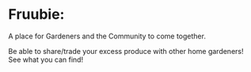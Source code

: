 # Fruubie: 
A place for Gardeners and the Community to come together.


Be able to share/trade your excess produce with other home gardeners! See what you can find!